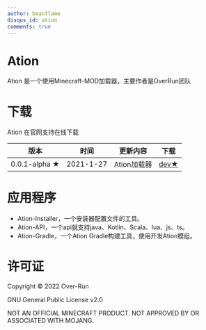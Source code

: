 ```yaml
---
author: beanflame
disqus_id: ation
comments: true
---
```



# Ation

Ation 是一个使用Minecraft-MOD加载器，主要作者是OverRun团队

# 下载

Ation 在官网支持在线下载

| 版本 | 时间 | 更新内容 | 下载 |
|-----|------|---------|--------|
| 0.0.1-alpha ★ | 2021-1-27 | Ation加载器 | [dev★](https://github.com/Over-Run/ation/archive/refs/tags/ation-0.0.1-20210127-alpha-dev.zip) |




# 应用程序
* Ation-Installer，一个安装器配置文件的工具。
* Ation-API，一个api就支持java、Kotlin、Scala、lua、js、ts。
* Ation-Gradle，一个Ation Gradle构建工具，使用开发Ation模组。














# 许可证

Copyright © 2022 Over-Run

GNU General Public License v2.0

NOT AN OFFICIAL MINECRAFT PRODUCT. NOT APPROVED BY OR ASSOCIATED WITH MOJANG.


